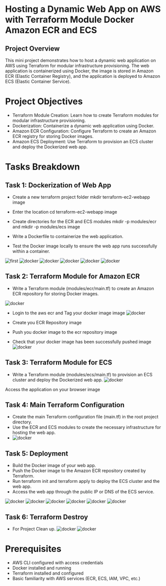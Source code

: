# Hosting a Dynamic Web App on AWS with Terraform Module Docker Amazon ECR and ECS

## Project Overview
This mini project demonstrates how to host a dynamic web application on AWS using Terraform for modular infrastructure provisioning. The web application is containerized using Docker, the image is stored in Amazon ECR (Elastic Container Registry), and the application is deployed to Amazon ECS (Elastic Container Service).

# Project Objectives
* Terraform Module Creation: Learn how to create Terraform modules for modular infrastructure provisioning.
* Dockerization: Containerize a dynamic web application using Docker.
* Amazon ECR Configuration: Configure Terraform to create an Amazon ECR registry for storing Docker images.
* Amazon ECS Deployment: Use Terraform to provision an ECS cluster and deploy the Dockerized web app.
# Tasks Breakdown
## Task 1: Dockerization of Web App
* Create a new terraform project folder mkdir terraform-ec2-webapp image

* Enter the location cd terraform-ec2-webapp image

* Create directories for the ECR and ECS modules mkdir -p modules/ecr and mkdir -p modules/ecs image


* Write a Dockerfile to containerize the web application.
  
* Test the Docker image locally to ensure the web app runs successfully within a container.

![first](firstcopy.png)
![docker](3.png)
![docker](3.6.png)
![docker](3.7.png)
![docker](3.8.png)
![docker](6.png)
## Task 2: Terraform Module for Amazon ECR
* Write a Terraform module (modules/ecr/main.tf) to create an Amazon ECR repository for storing Docker images.

![docker](8.png)

* Login to the aws ecr and Tag your docker image image
![docker](3.8.png)
* Create you ECR Repository image

* Push you docker image to the ecr repository image

* Check that your docker image has been successfully pushed image
![docker](3.5.png)



## Task 3: Terraform Module for ECS
* Write a Terraform module (modules/ecs/main.tf) to provision an ECS cluster and deploy the Dockerized web app.
![docker](9.png)

Access the application on your browser image

## Task 4: Main Terraform Configuration
* Create the main Terraform configuration file (main.tf) in the root project directory.
* Use the ECR and ECS modules to create the necessary infrastructure for hosting the web app.
* ![docker](5.png)

## Task 5: Deployment
* Build the Docker image of your web app.
* Push the Docker image to the Amazon ECR repository created by Terraform.
* Run terraform init and terraform apply to deploy the ECS cluster and the web app.
* Access the web app through the public IP or DNS of the ECS service.


![docker](docker.png)
![docker](docker2.png)
![docker](4.1.png)
![docker](4.2.png)
![docker](1.png)
![docker](2.png)

## Task 6: Terraform Destroy
* For Project Clean up.
![docker](destroy.png)
![docker](destroy2.png)

# Prerequisites
* AWS CLI configured with access credentials
* Docker installed and running
* Terraform installed and configured
* Basic familiarity with AWS services (ECR, ECS, IAM, VPC, etc.)
